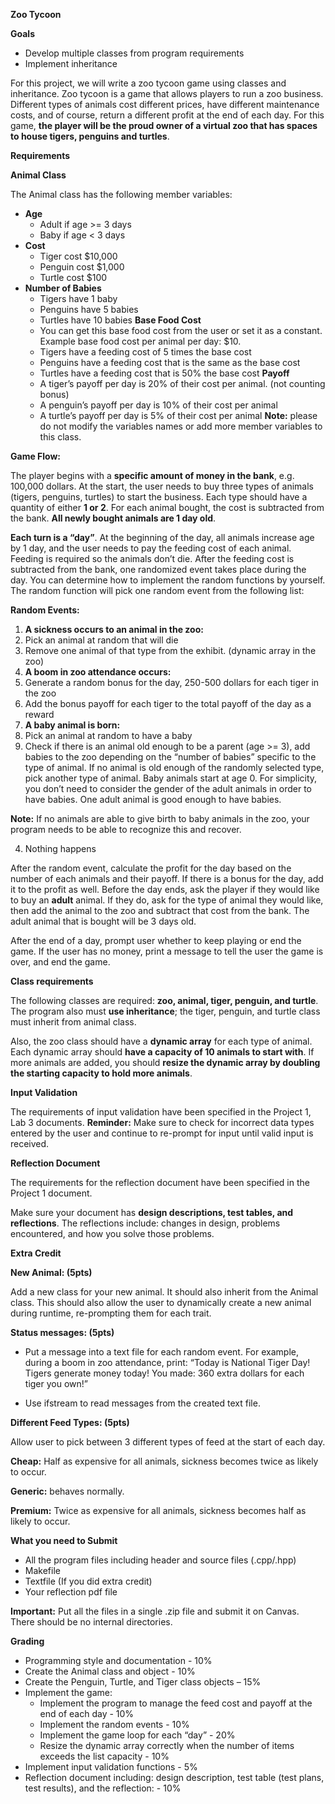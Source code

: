 **Zoo Tycoon**

**Goals**

* Develop multiple classes from program requirements
* Implement inheritance

For this project, we will write a zoo tycoon game using classes and inheritance. Zoo tycoon is a game that allows players to run a zoo business. Different types of animals cost different prices, have different maintenance costs, and of course, return a different profit at the end of each day. For this game, **the player will be the proud owner of a virtual zoo that has spaces to house tigers, penguins and turtles**.

**Requirements**

**Animal Class**

The Animal class has the following member variables:
* **Age**
  * Adult if age >= 3 days
  * Baby if age < 3 days
* **Cost**
  * Tiger cost $10,000
  * Penguin cost $1,000
  * Turtle cost $100
* **Number of Babies**
  * Tigers have 1 baby
  * Penguins have 5 babies
  * Turtles have 10 babies
**Base Food Cost**
  * You can get this base food cost from the user or set it as a constant. Example base food cost per animal per day: $10.
  * Tigers have a feeding cost of 5 times the base cost
  * Penguins have a feeding cost that is the same as the base cost
  * Turtles have a feeding cost that is 50% the base cost
**Payoff**
  * A tiger’s payoff per day is 20% of their cost per animal. (not counting bonus)
  * A penguin’s payoff per day is 10% of their cost per animal
  * A turtle’s payoff per day is 5% of their cost per animal
**Note:** please do not modify the variables names or add more member variables to this class.

**Game Flow:**

The player begins with a **specific amount of money in the bank**, e.g. 100,000 dollars. At the start, the user needs to buy three types of animals (tigers, penguins, turtles) to start the business. Each type should have a quantity of either **1 or 2**. For each animal bought, the cost is subtracted from the bank. **All newly bought animals are 1 day old**.

**Each turn is a “day”**. At the beginning of the day, all animals increase age by 1 day, and the user needs to pay the feeding cost of each animal. Feeding is required so the animals don’t die. After the feeding cost is subtracted from the bank, one randomized event takes place during the day.  You can determine how to implement the random functions by yourself.  The random function will pick one random event from the following list:

**Random Events:**

1. **A sickness occurs to an animal in the zoo:**
  1. Pick an animal at random that will die
  2. Remove one animal of that type from the exhibit. (dynamic array in the zoo)
2. **A boom in zoo attendance occurs:**
  1. Generate a random bonus for the day, 250-500 dollars for each tiger in the zoo
  2. Add the bonus payoff for each tiger to the total payoff of the day as a reward
3. **A baby animal is born:**
  1. Pick an animal at random to have a baby
  2. Check if there is an animal old enough to be a parent (age >= 3), add babies to the zoo depending on the “number of babies” specific to the type of animal. If no animal is old enough of the randomly selected type, pick another type of animal. Baby animals start at age 0.  For simplicity, you don’t need to consider the gender of the adult animals in order to have babies. One adult animal is good enough to have babies.

**Note:** If no animals are able to give birth to baby animals in the zoo, your program needs to be able to recognize this and recover.

4. Nothing happens

After the random event, calculate the profit for the day based on the number of each animals and their payoff. If there is a bonus for the day, add it to the profit as well. Before the day ends, ask the player if they would like to buy an **adult** animal. If they do, ask for the type of animal they would like, then add the animal to the zoo and subtract that cost from the bank. The adult animal that is bought will be 3 days old.

After the end of a day, prompt user whether to keep playing or end the game. If the user has no money, print a message to tell the user the game is over, and end the game.

**Class requirements**

The following classes are required: **zoo, animal, tiger, penguin, and turtle**. The program also must **use inheritance**; the tiger, penguin, and turtle class must inherit from animal class.

Also, the zoo class should have a **dynamic array** for each type of animal. Each dynamic array should **have a capacity of 10 animals to start with**. If more animals are added, you should **resize the dynamic array by doubling the starting capacity to hold more animals**.

**Input Validation**

The requirements of input validation have been specified in the Project 1, Lab 3 documents. **Reminder:** Make sure to check for incorrect data types entered by the user and continue to re-prompt for input until valid input is received.

**Reflection Document**

The requirements for the reflection document have been specified in the Project 1 document.

Make sure your document has **design descriptions, test tables, and reflections**. The reflections include: changes in design, problems encountered, and how you solve those problems.

**Extra Credit**

**New Animal: (5pts)**

Add a new class for your new animal. It should also inherit from the Animal class. This should also allow the user to dynamically create a new animal during runtime, re-prompting them for each trait.

**Status messages: (5pts)**

* Put a message into a text file for each random event. For example, during a boom in zoo attendance, print:
“Today is National Tiger Day! Tigers generate money today! You made: 360 extra dollars for each tiger you own!”

* Use ifstream to read messages from the created text file.

**Different Feed Types: (5pts)**

Allow user to pick between 3 different types of feed at the start of each day.

**Cheap:**  Half as expensive for all animals, sickness becomes twice as likely to occur.

**Generic:** behaves normally.

**Premium:** Twice as expensive for all animals, sickness becomes half as likely to occur.

**What you need to Submit**

* All the program files including header and source files (.cpp/.hpp)
* Makefile
* Textfile (If you did extra credit)
* Your reflection pdf file

**Important:** Put all the files in a single .zip file and submit it on Canvas. There should be no internal directories.

**Grading**

* Programming style and documentation - 10%
* Create the Animal class and object - 10%
* Create the Penguin, Turtle, and Tiger class objects – 15%
* Implement the game:
  * Implement the program to manage the feed cost and payoff at the end of each day - 10%
  * Implement the random events - 10%
  * Implement the game loop for each “day” - 20%
  * Resize the dynamic array correctly when the number of items exceeds the list capacity - 10%
* Implement input validation functions - 5%
* Reflection document including: design description, test table (test plans, test results), and the reflection: - 10%
